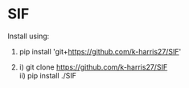 # SIF

Install using:

1) pip install 'git+https://github.com/k-harris27/SIF'

2)  i) git clone https://github.com/k-harris27/SIF  
   ii) pip install ./SIF
